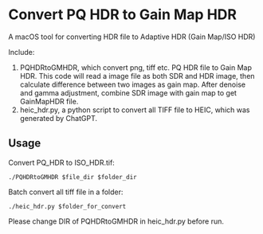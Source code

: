 # Convert PQ HDR to Gain Map HDR

A macOS tool for converting HDR file to Adaptive HDR (Gain Map/ISO HDR)

Include:

1. PQHDRtoGMHDR, which convert png, tiff etc. PQ HDR file to Gain Map HDR. This code will read a image file as both SDR and HDR image, then calculate difference between two images as gain map. After denoise and gamma adjustment, combine SDR image with gain map to get GainMapHDR file.
2. heic_hdr.py, a python script to convert all TIFF file to HEIC, which was generated by ChatGPT.

## Usage

Convert PQ_HDR to ISO_HDR.tif:

`./PQHDRtoGMHDR $file_dir $folder_dir`

Batch convert all tiff file in a folder:

`./heic_hdr.py $folder_for_convert`

Please change DIR of PQHDRtoGMHDR in heic_hdr.py before run.


